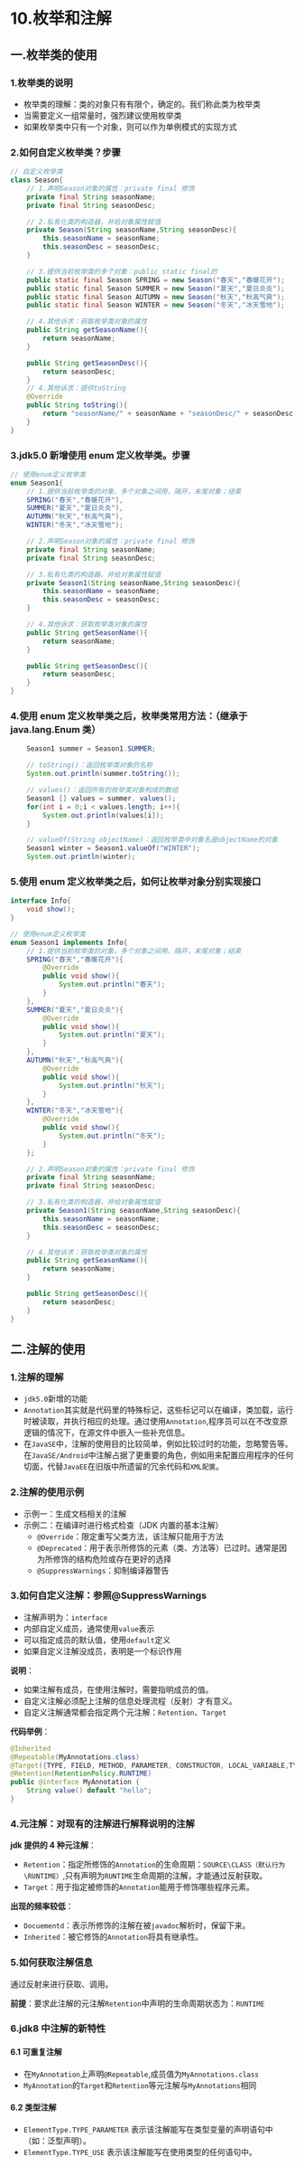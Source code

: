 # 10.枚举和注解

## 一.枚举类的使用

### 1.枚举类的说明

- 枚举类的理解：类的对象只有有限个，确定的。我们称此类为枚举类
- 当需要定义一组常量时，强烈建议使用枚举类
- 如果枚举类中只有一个对象，则可以作为单例模式的实现方式

### 2.如何自定义枚举类？步骤

```java
// 自定义枚举类
class Season{
    // 1.声明Season对象的属性：private final 修饰
    private final String seasonName;
    private final String seasonDesc;

    // 2.私有化类的构造器，并给对象属性赋值
    private Season(String seasonName,String seasonDesc){
        this.seasonName = seasonName;
        this.seasonDesc = seasonDesc;
    }

    // 3.提供当前枚举类的多个对象：public static final的
    public static final Season SPRING = new Season("春天","春暖花开");
    public static final Season SUMMER = new Season("夏天","夏日炎炎");
    public static final Season AUTUMN = new Season("秋天","秋高气爽");
    public static final Season WINTER = new Season("冬天","冰天雪地");

    // 4.其他诉求：获取枚举类对象的属性
    public String getSeasonName(){
        return seasonName;
    }

    public String getSeasonDesc(){
        return seasonDesc;
    }
    // 4.其他诉求：提供toString
    @Override
    public String toString(){
        return "seasonName/" + seasonName + "seasonDesc/" + seasonDesc;
    }
}
```

### 3.jdk5.0 新增使用 enum 定义枚举类。步骤

```java
// 使用enum定义枚举类
enum Season1{
    // 1.提供当前枚举类的对象，多个对象之间用，隔开，末尾对象；结束
    SPRING("春天","春暖花开"),
    SUMMER("夏天","夏日炎炎"),
    AUTUMN("秋天","秋高气爽"),
    WINTER("冬天","冰天雪地");

    // 2.声明Season对象的属性：private final 修饰
    private final String seasonName;
    private final String seasonDesc;

    // 3.私有化类的构造器，并给对象属性赋值
    private Season1(String seasonName,String seasonDesc){
        this.seasonName = seasonName;
        this.seasonDesc = seasonDesc;
    }

    // 4.其他诉求：获取枚举类对象的属性
    public String getSeasonName(){
        return seasonName;
    }

    public String getSeasonDesc(){
        return seasonDesc;
    }
}
```

### 4.使用 enum 定义枚举类之后，枚举类常用方法：（继承于 java.lang.Enum 类）

```java
    Season1 summer = Season1.SUMMER;

    // toString()：返回枚举类对象的名称
    System.out.println(summer.toString());

    // values()：返回所有的枚举类对象构成的数组
    Season1 [] values = summer. values();
    for(int i = 0;i < values.length; i++){
        System.out.println(values[i]);
    }

    // valueOf(String objectName)：返回枚举类中对象名是objectName的对象
    Season1 winter = Season1.valueOf("WINTER");
    System.out.println(winter);
```

### 5.使用 enum 定义枚举类之后，如何让枚举对象分别实现接口

```java
interface Info{
    void show();
}

// 使用enum定义枚举类
enum Season1 implements Info{
    // 1.提供当前枚举类的对象，多个对象之间用，隔开，末尾对象；结束
    SPRING("春天","春暖花开"){
        @Override
        public void show(){
            System.out.println("春天");
        }
    },
    SUMMER("夏天","夏日炎炎"){
        @Override
        public void show(){
            System.out.println("夏天");
        }
    },
    AUTUMN("秋天","秋高气爽"){
        @Override
        public void show(){
            System.out.println("秋天");
        }
    },
    WINTER("冬天","冰天雪地"){
        @Override
        public void show(){
            System.out.println("冬天");
        }
    };

    // 2.声明Season对象的属性：private final 修饰
    private final String seasonName;
    private final String seasonDesc;

    // 3.私有化类的构造器，并给对象属性赋值
    private Season1(String seasonName,String seasonDesc){
        this.seasonName = seasonName;
        this.seasonDesc = seasonDesc;
    }

    // 4.其他诉求：获取枚举类对象的属性
    public String getSeasonName(){
        return seasonName;
    }

    public String getSeasonDesc(){
        return seasonDesc;
    }
}
```

## 二.注解的使用

### 1.注解的理解

- `jdk5.0`新增的功能
- `Annotation`其实就是代码里的特殊标记，这些标记可以在编译，类加载，运行时被读取，并执行相应的处理。通过使用`Annotation`,程序员可以在不改变原逻辑的情况下，在源文件中嵌入一些补充信息。
- 在`JavaSE`中，注解的使用目的比较简单，例如比较过时的功能，忽略警告等。在`JavaSE/Android`中注解占据了更重要的角色，例如用来配置应用程序的任何切面，代替`JavaEE`在旧版中所遗留的冗余代码和`XML配置`。

### 2.注解的使用示例

- 示例一：生成文档相关的注解
- 示例二：在编译时进行格式检查（JDK 内置的基本注解）
  - `@Override`：限定重写父类方法，该注解只能用于方法
  - `@Deprecated`：用于表示所修饰的元素（类、方法等）已过时。通常是因为所修饰的结构危险或存在更好的选择
  - `@SuppressWarnings`：抑制编译器警告

### 3.如何自定义注解：参照@SuppressWarnings

- 注解声明为：`interface`
- 内部自定义成员，通常使用`value`表示
- 可以指定成员的默认值，使用`default`定义
- 如果自定义注解没成员，表明是一个标识作用

**说明**：

- 如果注解有成员，在使用注解时，需要指明成员的值。
- 自定义注解必须配上注解的信息处理流程（反射）才有意义。
- 自定义注解通常都会指定两个元注解：`Retention`、`Target`

**代码举例**：

```java
@Inherited
@Repeatable(MyAnnotations.class)
@Target({TYPE, FIELD, METHOD, PARAMETER, CONSTRUCTOR, LOCAL_VARIABLE,TYPE_PARAMETER,TYPE_USE})
@Retention(RetentionPolicy.RUNTIME)
public @interface MyAnnotation {
    String value() default "hello";
}
```

### 4.元注解：对现有的注解进行解释说明的注解

**jdk 提供的 4 种元注解**：

- `Retention`：指定所修饰的`Annotation`的生命周期：`SOURCE\CLASS（默认行为\RUNTIME）`,只有声明为`RUNTIME`生命周期的注解，才能通过反射获取。
- `Target`：用于指定被修饰的`Annotation`能用于修饰哪些程序元素。

**出现的频率较低**：

- `Docuementd`：表示所修饰的注解在被`javadoc`解析时，保留下来。
- `Inherited`：被它修饰的`Annotation`将具有继承性。

### 5.如何获取注解信息

通过反射来进行获取、调用。

**前提**：要求此注解的元注解`Retention`中声明的生命周期状态为：`RUNTIME`

### 6.jdk8 中注解的新特性

#### 6.1 可重复注解

- 在`MyAnnotation`上声明`@Repeatable`,成员值为`MyAnnotations.class`
- `MyAnnotation`的`Target`和`Retention`等元注解与`MyAnnotations`相同

#### 6.2 类型注解

- `ElementType.TYPE_PARAMETER` 表示该注解能写在类型变量的声明语句中（如：泛型声明）。
- `ElementType.TYPE_USE` 表示该注解能写在使用类型的任何语句中。
